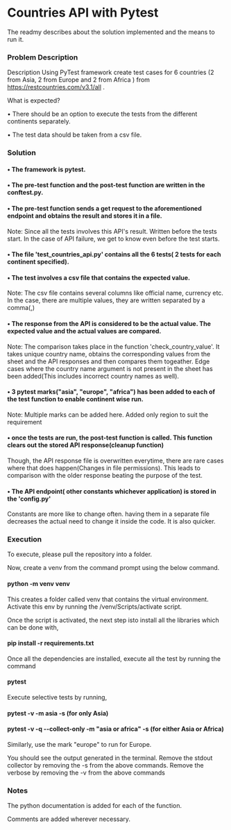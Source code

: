 
# Countries API with Pytest

The readmy describes about the solution implemented and the means to run it.

### Problem Description

Description
Using PyTest framework create test cases for 6 countries (2 from Asia, 2 from Europe
and 2 from Africa ) from  https://restcountries.com/v3.1/all .

What is expected?

•  There should be an option to execute the tests from the different continents
separately.

• The test data should be taken from a csv file.

### Solution

#### • The framework is pytest.

#### • The pre-test function and the post-test function are written in the conftest.py.

#### • The pre-test function sends a get request to the aforementioned endpoint and obtains the result and stores it in a file.

Note:  Since all the tests involves this API's result. Written before the tests start. In the case of API failure, we get to know even before the test starts.



#### • The file 'test_countries_api.py' contains all the 6 tests( 2 tests for each continent specified).

#### • The test involves a csv file that contains the expected value.

Note: The csv file contains several columns like official name, currency etc. In the case, there are multiple values, they are written separated by a comma(,)

#### • The response from the API is considered to be the actual value. The expected value and the actual values are compared.

 Note: The comparison takes place in the function 'check_country_value'. It takes unique country name, obtains the corresponding values from the sheet and the API responses and then compares them togeather.
 Edge cases where the country name argument is not present in the sheet has been added(This includes incorrect country names as well). 

#### • 3 pytest marks("asia", "europe", "africa") has been added to each of the test function to enable continent wise run.

Note: Multiple marks can be added here. Added only region to suit the requirement 

#### • once the tests are run, the post-test function is called. This function clears out the stored API response(cleanup function)

 Though, the API response file is overwritten everytime, there are rare cases where that does happen(Changes in file permissions). This leads to comparison with the older response beating the purpose of the test.

#### • The API endpoint( other constants whichever application) is stored in the 'config.py'

 Constants are more like to change often. having them in a separate file decreases the actual need to change it inside the code. It is also quicker.

### Execution

To execute, please pull the repository into a folder. 

Now, create a venv from the command prompt using the below command.

#### python -m venv venv

This creates a folder called venv that contains the virtual environment. Activate this env by running the /venv/Scripts/activate script.

Once the script is activated, the next step isto install all the libraries which can be done with,

#### pip install -r requirements.txt

Once all the dependencies are installed, execute all the test by running the command 
#### pytest

Execute selective tests by running,
#### pytest -v -m asia -s (for only Asia)

#### pytest -v -q --collect-only -m "asia or africa" -s (for either Asia or Africa)
Similarly, use the mark "europe" to run for Europe.

You should see the output generated in the terminal.
Remove the stdout collector by removing the -s from the above commands. 
Remove the verbose by removing the -v from the above commands

### Notes

The python documentation is added for each of the function.

Comments are added wherever necessary.



